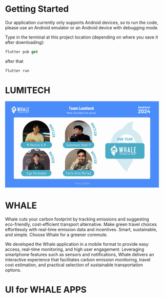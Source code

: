 # Getting Started

Our application currently only supports Android devices, so to run the code, please use an Android emulator or an Android device with debugging mode.

Type in the terminal at this project location (depending on where you save it after downloading):

```dart
flutter pub get
```

after that

```dart
flutter run
```



# LUMITECH

<img src="screenshoot/team.png"></img>


# WHALE

Whale cuts your carbon footprint by tracking emissions and suggesting
eco-friendly, cost-efficient transport alternative. Make green travel
choices effortlessly with real-time emission data and incentives.
Smart, sustainable, and simple. Choose Whale for a greener commute.

We developed the Whale application in a mobile format to provide
easy access, real-time monitoring, and high user engagement.
Leveraging smartphone features such as sensors and
notifications, Whale delivers an interactive experience that
facilitates carbon emission monitoring, travel cost estimation,
and practical selection of sustainable transportation options.

# UI for WHALE APPS


